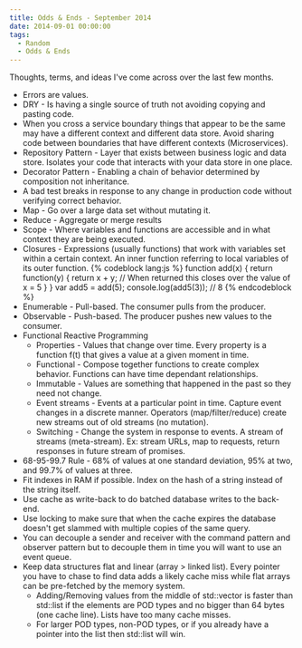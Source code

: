 ```yaml
---
title: Odds & Ends - September 2014
date: 2014-09-01 00:00:00
tags:
  - Random
  - Odds & Ends
---
```

Thoughts, terms, and ideas I've come across over the last few months.

* Errors are values.
* DRY - Is having a single source of truth not avoiding copying and pasting code.
* When you cross a service boundary things that appear to be the same may have a different context and different data store.  Avoid sharing code between boundaries that have different contexts (Microservices).
* Repository Pattern - Layer that exists between business logic and data store.  Isolates your code that interacts with your data store in one place.
* Decorator Pattern - Enabling a chain of behavior determined by composition not inheritance.
* A bad test breaks in response to any change in production code without verifying correct behavior.
* Map - Go over a large data set without mutating it.
* Reduce - Aggregate or merge results
* Scope - Where variables and functions are accessible and in what context they are being executed.
* Closures - Expressions (usually functions) that work with variables set within a certain context.  An inner function referring to local variables of its outer function.
{% codeblock lang:js %}
function add(x) {
  return function(y) {
    return x + y; // When returned this closes over the value of x = 5
  }
}
var add5 = add(5);
console.log(add5(3)); // 8
{% endcodeblock %}
* Enumerable - Pull-based.  The consumer pulls from the producer.
* Observable - Push-based.  The producer pushes new values to the consumer.
* Functional Reactive Programming
  * Properties - Values that change over time.  Every property is a function f(t) that gives a value at a given moment in time.
  * Functional - Compose together functions to create complex behavior.  Functions can have time dependant relationships.
  * Immutable - Values are something that happened in the past so they need not change.
  * Event streams - Events at a particular point in time.  Capture event changes in a discrete manner.  Operators (map/filter/reduce) create new streams out of old streams (no mutation).
  * Switching - Change the system in response to events.  A stream of streams (meta-stream).  Ex: stream URLs, map to requests, return responses in future stream of promises.
* 68-95-99.7 Rule - 68% of values at one standard deviation, 95% at two, and 99.7% of values at three.
* Fit indexes in RAM if possible.  Index on the hash of a string instead of the string itself.
* Use cache as write-back to do batched database writes to the back-end.
* Use locking to make sure that when the cache expires the database doesn't get slammed with multiple copies of the same query.
* You can decouple a sender and receiver with the command pattern and observer pattern but to decouple them in time you will want to use an event queue.
* Keep data structures flat and linear (array > linked list).  Every pointer you have to chase to find data adds a likely cache miss while flat arrays can be pre-fetched by the memory system.
  * Adding/Removing values from the middle of std::vector is faster than std::list if the elements are POD types and no bigger than 64 bytes (one cache line).  Lists have too many cache misses.
  * For larger POD types, non-POD types, or if you already have a pointer into the list then std::list will win.